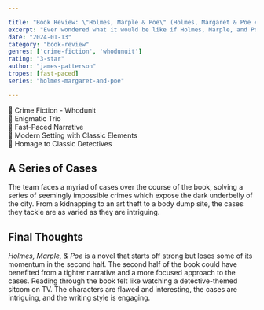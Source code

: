 ```yaml
---

title: "Book Review: \"Holmes, Marple & Poe\" (Holmes, Margaret & Poe #1) by James Patterson"
excerpt: "Ever wondered what it would be like if Holmes, Marple, and Poe teamed up to solve crimes? Each character is unique and brings their own set of skills to the table."
date: "2024-01-13"
category: "book-review"
genres: ['crime-fiction', 'whodunuit']
rating: "3-star"
author: "james-patterson"
tropes: [fast-paced]
series: "holmes-margaret-and-poe"

---
```



📍 Crime Fiction - Whodunit  
📍 Enigmatic Trio  
📍 Fast-Paced Narrative  
📍 Modern Setting with Classic Elements  
📍 Homage to Classic Detectives  
  

## A Series of Cases
The team faces a myriad of cases over the course of the book, solving a series of seemingly impossible crimes which expose the dark underbelly of the city. From a kidnapping to an art theft to a body dump site, the cases they tackle are as varied as they are intriguing.

## Final Thoughts
*Holmes, Marple, & Poe* is a novel that starts off strong but loses some of its momentum in the second half. The second half of the book could have benefited from a tighter narrative and a more focused approach to the cases. Reading through the book felt like watching a detective-themed sitcom on TV. The characters are flawed and interesting, the cases are intriguing, and the writing style is engaging.
